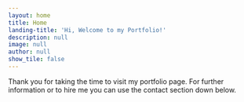 ```yaml
---
layout: home
title: Home
landing-title: 'Hi, Welcome to my Portfolio!'
description: null
image: null
author: null
show_tile: false
---
```


Thank you for taking the time to visit my portfolio page. For further information or to hire me you can use the contact section down below.
